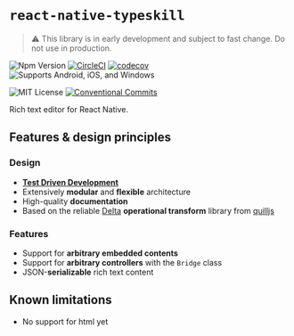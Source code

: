 # `react-native-typeskill`

> ⚠️ This library is in early development and subject to fast change. Do not use in production.

![Npm Version](https://img.shields.io/npm/v/react-native-typeskill.svg)
[![CircleCI](https://circleci.com/gh/jsamr/react-native-typeskill.svg?style=shield)](https://circleci.com/gh/jsamr/react-native-typeskill)
[![codecov](https://codecov.io/gh/jsamr/react-native-typeskill/branch/master/graph/badge.svg)](https://codecov.io/gh/jsamr/react-native-typeskill)
![Supports Android, iOS, and Windows](https://img.shields.io/badge/platforms-android%20|%20ios%20|%20windows-lightgrey.svg)

![MIT License](https://img.shields.io/npm/l/react-native-typeskill.svg)
[![Conventional Commits](https://img.shields.io/badge/Conventional%20Commits-1.0.0-yellow.svg)](https://conventionalcommits.org)

Rich text editor for React Native.

## Features & design principles

### Design

- [**Test Driven Development**](https://en.wikipedia.org/wiki/Test-driven_development)
- Extensively **modular** and **flexible** architecture
- High-quality **documentation**
- Based on the reliable [Delta](https://github.com/quilljs/delta) **operational transform** library from [quilljs](https://github.com/quilljs)

### Features

- Support for **arbitrary embedded contents**
- Support for **arbitrary controllers** with the `Bridge` class
- JSON-**serializable** rich text content

## Known limitations

- No support for html yet
